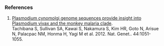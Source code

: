 ### References

1.  [Plasmodium cynomolgi genome sequences provide insight into
    Plasmodium vivax and the monkey malaria
    clade](http://europepmc.org/abstract/MED/22863735).\
    Tachibana S, Sullivan SA, Kawai S, Nakamura S, Kim HR, Goto N,
    Arisue N, Palacpac NM, Honma H, Yagi M et al. 2012. Nat. Genet..
    44:1051-1055.
